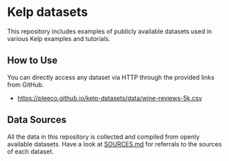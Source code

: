 # Kelp datasets
This repository includes examples of publicly available datasets used in various Kelp examples and tutorials.

## How to Use
You can directly access any dataset via HTTP through the provided links from GitHub.
* https://pleeco.github.io/kelp-datasets/data/wine-reviews-5k.csv

## Data Sources
All the data in this repository is collected and compiled from openly available datasets. Have a look at [SOURCES.md](https://github.com/pleeco/kelp-datasets/blob/next/SOURCES.md) for referrals to the sources of each dataset.
